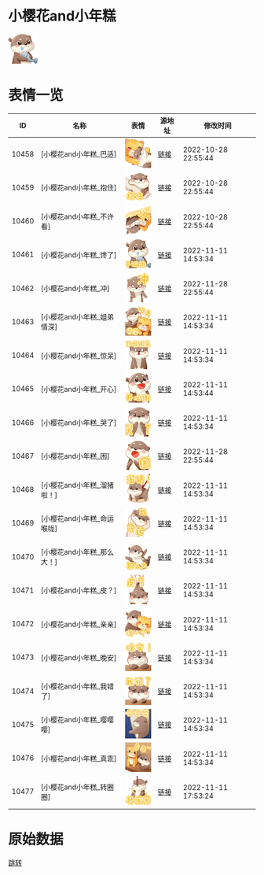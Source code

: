 # 小樱花and小年糕

<img src="./cover.png" height="60" alt="cover" />

# 表情一览

|ID|名称|表情|源地址|修改时间|
|----|----|----|----|----|
|10458|[小樱花and小年糕_巴适]|<img src="./pic/010458_%5B小樱花and小年糕_巴适%5D.png" height="60" alt="巴适"/>|[链接](https://i0.hdslb.com/bfs/emote/925031d0413f3168dfc959de7bd9fb58a177d4c2.png)|2022-10-28 22:55:44|
|10459|[小樱花and小年糕_抱住]|<img src="./pic/010459_%5B小樱花and小年糕_抱住%5D.png" height="60" alt="抱住"/>|[链接](https://i0.hdslb.com/bfs/emote/2e6657720062fd141a32a1c4be9a89a8e50f4675.png)|2022-10-28 22:55:44|
|10460|[小樱花and小年糕_不许看]|<img src="./pic/010460_%5B小樱花and小年糕_不许看%5D.png" height="60" alt="不许看"/>|[链接](https://i0.hdslb.com/bfs/emote/80f22216ef52a849d9785c417aad51c0d1de3958.png)|2022-10-28 22:55:44|
|10461|[小樱花and小年糕_馋了]|<img src="./pic/010461_%5B小樱花and小年糕_馋了%5D.png" height="60" alt="馋了"/>|[链接](https://i0.hdslb.com/bfs/emote/8e4cdd1c1f5855fa52e47b024705319b6cc29cb4.png)|2022-11-11 14:53:34|
|10462|[小樱花and小年糕_冲]|<img src="./pic/010462_%5B小樱花and小年糕_冲%5D.png" height="60" alt="冲"/>|[链接](https://i0.hdslb.com/bfs/emote/dd7d749ec18efd31c65da6b2d6bc20125716d629.png)|2022-11-28 22:55:44|
|10463|[小樱花and小年糕_姐弟情深]|<img src="./pic/010463_%5B小樱花and小年糕_姐弟情深%5D.png" height="60" alt="姐弟情深"/>|[链接](https://i0.hdslb.com/bfs/emote/43c0325eb43dc6bb6a4df1ff18b398715897f789.png)|2022-11-11 14:53:34|
|10464|[小樱花and小年糕_惊呆]|<img src="./pic/010464_%5B小樱花and小年糕_惊呆%5D.png" height="60" alt="惊呆"/>|[链接](https://i0.hdslb.com/bfs/emote/a0b01602134c9cb04f2126b3de5e3fa66c93aeff.png)|2022-11-11 14:53:34|
|10465|[小樱花and小年糕_开心]|<img src="./pic/010465_%5B小樱花and小年糕_开心%5D.png" height="60" alt="开心"/>|[链接](https://i0.hdslb.com/bfs/emote/5dd635f217785e1c0f72ff027bece22ff7d4f741.png)|2022-11-11 14:53:44|
|10466|[小樱花and小年糕_哭了]|<img src="./pic/010466_%5B小樱花and小年糕_哭了%5D.png" height="60" alt="哭了"/>|[链接](https://i0.hdslb.com/bfs/emote/80fb2165e9c3952d9ba080d214bf505b55b99832.png)|2022-11-11 14:53:34|
|10467|[小樱花and小年糕_困]|<img src="./pic/010467_%5B小樱花and小年糕_困%5D.png" height="60" alt="困"/>|[链接](https://i0.hdslb.com/bfs/emote/eef52dad9f9a4bca3283f149bebc40954129f39d.png)|2022-11-28 22:55:44|
|10468|[小樱花and小年糕_溜猪啦！]|<img src="./pic/010468_%5B小樱花and小年糕_溜猪啦！%5D.png" height="60" alt="溜猪啦！"/>|[链接](https://i0.hdslb.com/bfs/emote/1243bcecde3b61d03e1dbaa13ebae58d7db74899.png)|2022-11-11 14:53:34|
|10469|[小樱花and小年糕_命运喉咙]|<img src="./pic/010469_%5B小樱花and小年糕_命运喉咙%5D.png" height="60" alt="命运喉咙"/>|[链接](https://i0.hdslb.com/bfs/emote/2d11cc992dfe66fa06301c525cfdda2b6b1a3c69.png)|2022-11-11 14:53:34|
|10470|[小樱花and小年糕_那么大！]|<img src="./pic/010470_%5B小樱花and小年糕_那么大！%5D.png" height="60" alt="那么大！"/>|[链接](https://i0.hdslb.com/bfs/emote/298f5c1dca32393afa04f6de7f198870699939e4.png)|2022-11-11 14:53:34|
|10471|[小樱花and小年糕_皮？]|<img src="./pic/010471_%5B小樱花and小年糕_皮？%5D.png" height="60" alt="皮？"/>|[链接](https://i0.hdslb.com/bfs/emote/6302635fe420955eedd18228a54564a143dfbb0d.png)|2022-11-11 14:53:34|
|10472|[小樱花and小年糕_亲亲]|<img src="./pic/010472_%5B小樱花and小年糕_亲亲%5D.png" height="60" alt="亲亲"/>|[链接](https://i0.hdslb.com/bfs/emote/14fac2a709a35db3cb0513fadc356cbd28197f7d.png)|2022-11-11 14:53:34|
|10473|[小樱花and小年糕_晚安]|<img src="./pic/010473_%5B小樱花and小年糕_晚安%5D.png" height="60" alt="晚安"/>|[链接](https://i0.hdslb.com/bfs/emote/ad4974dba2141136013b97fe55e8feaf360b52fd.png)|2022-11-11 14:53:34|
|10474|[小樱花and小年糕_我错了]|<img src="./pic/010474_%5B小樱花and小年糕_我错了%5D.png" height="60" alt="我错了"/>|[链接](https://i0.hdslb.com/bfs/emote/ee6e267854b5bde1bde0779428cda43f8a60507d.png)|2022-11-11 14:53:34|
|10475|[小樱花and小年糕_嘤嘤嘤]|<img src="./pic/010475_%5B小樱花and小年糕_嘤嘤嘤%5D.png" height="60" alt="嘤嘤嘤"/>|[链接](https://i0.hdslb.com/bfs/emote/9e041c7d3ad3ef9380c2c94948e85d2f9d96679d.png)|2022-11-11 14:53:34|
|10476|[小樱花and小年糕_真乖]|<img src="./pic/010476_%5B小樱花and小年糕_真乖%5D.png" height="60" alt="真乖"/>|[链接](https://i0.hdslb.com/bfs/emote/af42240875d580838a545aaf8d24f2339fa3c5b2.png)|2022-11-11 14:53:34|
|10477|[小樱花and小年糕_转圈圈]|<img src="./pic/010477_%5B小樱花and小年糕_转圈圈%5D.png" height="60" alt="转圈圈"/>|[链接](http://i0.hdslb.com/bfs/emote/453789f512fa2711fd464c05669ae2b912cd323e.png)|2022-11-11 17:53:24|

# 原始数据

[跳转](./raw.json)

